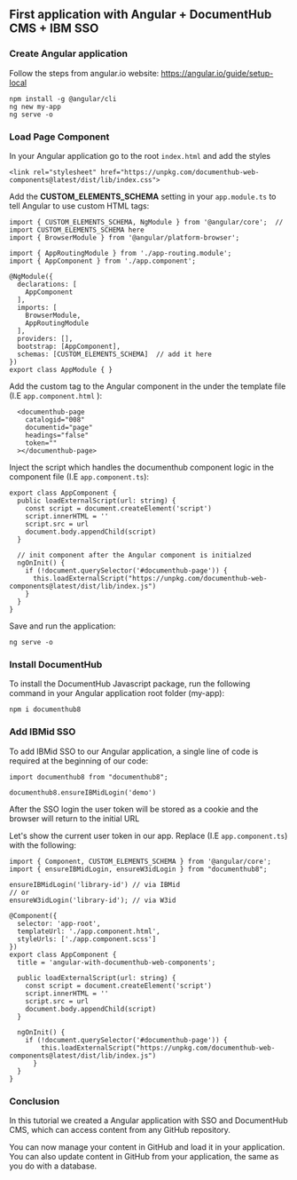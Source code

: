## First application with Angular + DocumentHub CMS + IBM SSO

### Create Angular application

Follow the steps from angular.io website: https://angular.io/guide/setup-local

```
npm install -g @angular/cli
ng new my-app
ng serve -o
```

### Load Page Component

In your Angular application go to the root ```index.html``` and add the styles
```
<link rel="stylesheet" href="https://unpkg.com/documenthub-web-components@latest/dist/lib/index.css">
```

Add the **CUSTOM_ELEMENTS_SCHEMA** setting in your ```app.module.ts``` to tell Angular to use custom HTML tags:

```
import { CUSTOM_ELEMENTS_SCHEMA, NgModule } from '@angular/core';  // import CUSTOM_ELEMENTS_SCHEMA here
import { BrowserModule } from '@angular/platform-browser';

import { AppRoutingModule } from './app-routing.module';
import { AppComponent } from './app.component';

@NgModule({
  declarations: [
    AppComponent
  ],
  imports: [
    BrowserModule,
    AppRoutingModule
  ],
  providers: [],
  bootstrap: [AppComponent],
  schemas: [CUSTOM_ELEMENTS_SCHEMA]  // add it here
})
export class AppModule { }
```

Add the custom tag to the Angular component in the under the template file (I.E ```app.component.html``` ):
```
  <documenthub-page 
    catalogid="008"
    documentid="page"
    headings="false"
    token=""
  ></documenthub-page>
```

Inject the script which handles the documenthub component logic in the component file (I.E ```app.component.ts```):
```
export class AppComponent {
  public loadExternalScript(url: string) {
    const script = document.createElement('script')
    script.innerHTML = ''
    script.src = url
    document.body.appendChild(script)
  }

  // init component after the Angular component is initialzed
  ngOnInit() {
    if (!document.querySelector('#documenthub-page')) {
      this.loadExternalScript("https://unpkg.com/documenthub-web-components@latest/dist/lib/index.js")
    }
  }
}
```

Save and run the application:

```
ng serve -o
```


### Install DocumentHub

To install the DocumentHub Javascript package, run the following command in your Angular application root folder (my-app):

```
npm i documenthub8
```

### Add IBMid SSO

To add IBMid SSO to our Angular application, a single line of code is required at the beginning of our code:

```
import documenthub8 from "documenthub8";

documenthub8.ensureIBMidLogin('demo')
```

After the SSO login the user token will be stored as a cookie and the browser will return to the initial URL

Let's show the current user token in our app. Replace (I.E ```app.component.ts```) with the following:

```
import { Component, CUSTOM_ELEMENTS_SCHEMA } from '@angular/core';
import { ensureIBMidLogin, ensureW3idLogin } from "documenthub8";

ensureIBMidLogin('library-id') // via IBMid
// or
ensureW3idLogin('library-id'); // via W3id

@Component({
  selector: 'app-root',
  templateUrl: './app.component.html',
  styleUrls: ['./app.component.scss']
})
export class AppComponent {
  title = 'angular-with-documenthub-web-components';

  public loadExternalScript(url: string) {
    const script = document.createElement('script')
    script.innerHTML = ''
    script.src = url
    document.body.appendChild(script)
  }

  ngOnInit() {
    if (!document.querySelector('#documenthub-page')) {
        this.loadExternalScript("https://unpkg.com/documenthub-web-components@latest/dist/lib/index.js")
      }
  }
}

```

### Conclusion

In this tutorial we created a Angular application with SSO and DocumentHub CMS, which can access content from any GitHub repository.

You can now manage your content in GitHub and load it in your application. You can also update content in GitHub from your application, the same as you do with a database.
